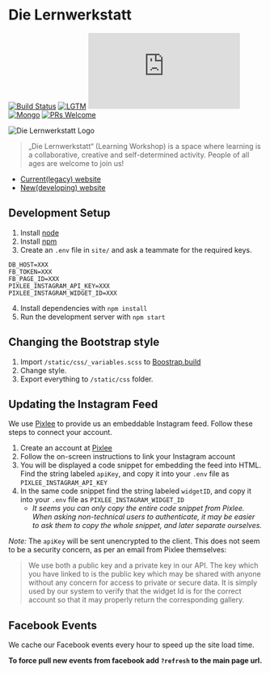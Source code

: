 # Die Lernwerkstatt

[![Build Status](https://travis-ci.org/Lernwerkstatt/site.svg?branch=master)](https://travis-ci.org/Lernwerkstatt/site)
[![LGTM](https://badgen.net/badge/icon/lgtm?icon=lgtm&label&color=green)](https://www.youtube.com/watch?v=COUaNmm53VA)
[![Node](https://badgen.net/badge/icon/Node.js?icon=https://simpleicons.now.sh/node-dot-js/026e00&label&color=green)](https://nodejs.org)
[![Mongo](https://badgen.net/badge/icon/mongoDB?icon=https://simpleicons.now.sh/mongodb/13aa52&label&color=green)](https://www.mongodb.com/)
[![PRs Welcome](https://img.shields.io/badge/PRs-welcome-brightgreen.svg?style=flat-square)](http://makeapullrequest.com)

![Die Lernwerkstatt Logo](https://bbb.wandelwoche.org/wp-content/uploads/2019/06/lernwerkstatt.png)

> „Die Lernwerkstatt“ (Learning Workshop) is a space where learning is a collaborative, creative and self-determined activity.
> People of all ages are welcome to join us!

- [Current(legacy) website](http://en-die-lernwerkstatt.strikingly.com/)
- [New(developing) website](https://die-lernwerkstatt.azurewebsites.net)

## Development Setup

1. Install [node](https://nodejs.org/en/)
2. Install [npm](https://www.npmjs.com/)
3. Create an `.env` file in `site/` and ask a teammate for the required keys.

```
DB_HOST=XXX
FB_TOKEN=XXX
FB_PAGE_ID=XXX
PIXLEE_INSTAGRAM_API_KEY=XXX
PIXLEE_INSTAGRAM_WIDGET_ID=XXX
```

4. Install dependencies with `npm install`
5. Run the development server with `npm start`

## Changing the Bootstrap style

1. Import `/static/css/_variables.scss` to [Boostrap.build](https://bootstrap.build/app)
2. Change style.
3. Export everything to `/static/css` folder.

## Updating the Instagram Feed

We use [Pixlee](https://socialfeed.pixlee.com/) to provide us an embeddable Instagram feed. Follow these steps to connect your account.

1. Create an account at [Pixlee](https://socialfeed.pixlee.com/signup)
2. Follow the on-screen instructions to link your Instagram account
3. You will be displayed a code snippet for embedding the feed into HTML. Find the string labeled `apiKey`, and copy it into your `.env` file as `PIXLEE_INSTAGRAM_API_KEY`
4. In the same code snippet find the string labeled `widgetID`, and copy it into your `.env` file as `PIXLEE_INSTAGRAM_WIDGET_ID`
   - _It seems you can only copy the entire code snippet from Pixlee. When asking non-technical users to authenticate, it may be easier to ask them to copy the whole snippet, and later separate ourselves._

_Note:_
The `apiKey` will be sent unencrypted to the client. This does not seem to be a security concern, as per an email from Pixlee themselves:

> We use both a public key and a private key in our API. The key which you have linked to is the public key which may be shared with anyone without any concern for access to private or secure data. It is simply used by our system to verify that the widget Id is for the correct account so that it may properly return the corresponding gallery.

## Facebook Events

We cache our Facebook events every hour to speed up the site load time.

**To force pull new events from facebook add `?refresh` to the main page url.**
